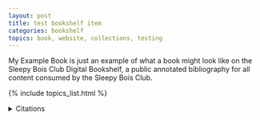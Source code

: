 ```yaml
---
layout: post
title: test bookshelf item
categories: bookshelf
topics: book, website, collections, testing
---
```


My Example Book is just an example of what a book might look like on the Sleepy Bois Club Digital Bookshelf, a public annotated bibliography for all content consumed by the Sleepy Bois Club.

{% include topics_list.html %}

<details>
<summary>Citations</summary>

<summary>MLA</summary>
<blockquote>
    <p>
    Einstein, Albert. "My Exampe Book". SBC Publishers. 2023.
    </p>
</blockquote>
<summary>APA</summary>
<blockquote>
    <p>
    Einstein, Albert. "My Exampe Book". SBC Publishers. (2023).
    </p>
</blockquote>
<summary>Chicago</summary>
<blockquote>
    <p>
    Einstein, Albert. "My Exampe Book". SBC Publishers. (2023).
    </p>
</blockquote>
</details>